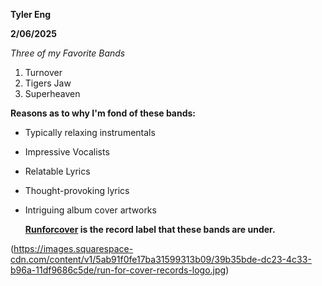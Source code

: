 **Tyler Eng**

**2/06/2025**

*Three of my Favorite Bands*
1. Turnover
2. Tigers Jaw
3. Superheaven

**Reasons as to why I'm fond of these bands:**
- Typically relaxing instrumentals
- Impressive Vocalists
- Relatable Lyrics
- Thought-provoking lyrics
- Intriguing album cover artworks

  **[Runforcover](https://runforcoverrecords.com/) is the record label that these bands are under.**
  
(https://images.squarespace-cdn.com/content/v1/5ab91f0fe17ba31599313b09/39b35bde-dc23-4c33-b96a-11df9686c5de/run-for-cover-records-logo.jpg) 
  



